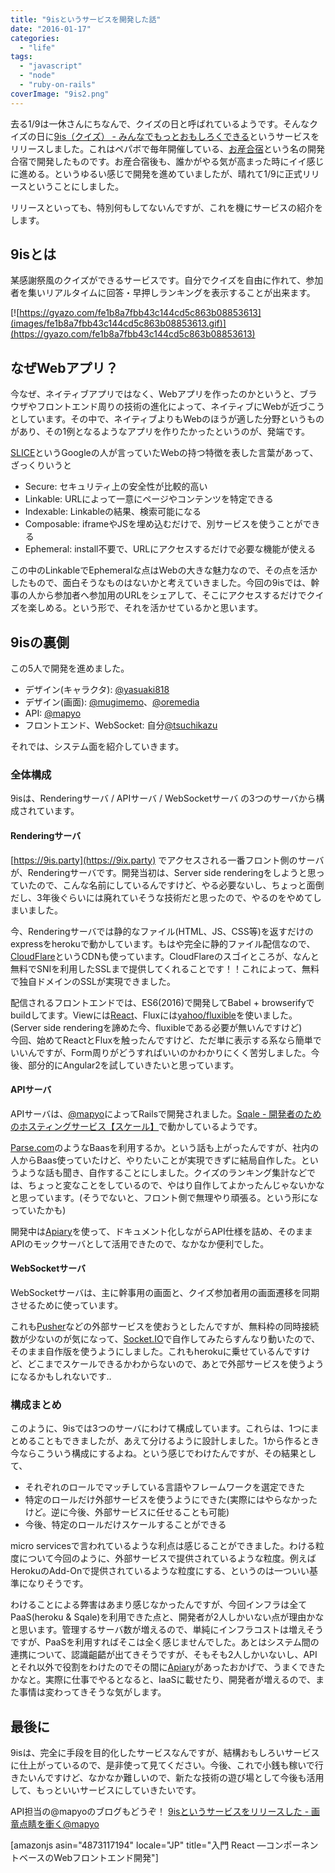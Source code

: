 ```yaml
---
title: "9isというサービスを開発した話"
date: "2016-01-17"
categories: 
  - "life"
tags: 
  - "javascript"
  - "node"
  - "ruby-on-rails"
coverImage: "9is2.png"
---
```


去る1/9は一休さんにちなんで、クイズの日と呼ばれているようです。そんなクイズの日に[9is（クイズ） - みんなでもっとおもしろくできる](https://9is.party/)というサービスをリリースしました。これはペパボで毎年開催している、[お産合宿](http://osan.pepabo.com/?cid=10)という名の開発合宿で開発したものです。お産合宿後も、誰かがやる気が高まった時にイイ感じに進める。というゆるい感じで開発を進めていましたが、晴れて1/9に正式リリースということにしました。

リリースといっても、特別何もしてないんですが、これを機にサービスの紹介をします。

## 9isとは

某感謝祭風のクイズができるサービスです。自分でクイズを自由に作れて、参加者を集いリアルタイムに回答・早押しランキングを表示することが出来ます。

[![https://gyazo.com/fe1b8a7fbb43c144cd5c863b08853613](images/fe1b8a7fbb43c144cd5c863b08853613.gif)](https://gyazo.com/fe1b8a7fbb43c144cd5c863b08853613)

## なぜWebアプリ？

今なぜ、ネイティブアプリではなく、Webアプリを作ったのかというと、ブラウザやフロントエンド周りの技術の進化によって、ネイティブにWebが近づこうとしています。その中で、ネイティブよりもWebのほうが適した分野というものがあり、その1例となるようなアプリを作りたかったというのが、発端です。

[SLICE](https://paul.kinlan.me/slice-the-web/)というGoogleの人が言っていたWebの持つ特徴を表した言葉があって、ざっくりいうと

- Secure: セキュリティ上の安全性が比較的高い
- Linkable: URLによって一意にページやコンテンツを特定できる
- Indexable: Linkableの結果、検索可能になる
- Composable: iframeやJSを埋め込むだけで、別サービスを使うことができる
- Ephemeral: install不要で、URLにアクセスするだけで必要な機能が使える

この中のLinkableでEphemeralな点はWebの大きな魅力なので、その点を活かしたもので、面白そうなものはないかと考えていきました。今回の9isでは、幹事の人から参加者へ参加用のURLをシェアして、そこにアクセスするだけでクイズを楽しめる。という形で、それを活かせているかと思います。

## 9isの裏側

この5人で開発を進めました。

- デザイン(キャラクタ): [@yasuaki818](https://twitter.com/yasuaki818)
- デザイン(画面): [@mugimemo](https://twitter.com/mugimemo)、[@oremedia](https://twitter.com/oremedia)
- API: [@mapyo](https://twitter.com/mapyo)
- フロントエンド、WebSocket: 自分[@tsuchikazu](https://twitter.com/tsuchikazu)

それでは、システム面を紹介していきます。

### 全体構成

9isは、Renderingサーバ / APIサーバ / WebSocketサーバ の3つのサーバから構成されています。

#### Renderingサーバ

[https://9is.party](https://9ix.party) でアクセスされる一番フロント側のサーバが、Renderingサーバです。開発当初は、Server side renderingをしようと思っていたので、こんな名前にしているんですけど、やる必要ないし、ちょっと面倒だし、3年後ぐらいには廃れていそうな技術だと思ったので、やるのをやめてしまいました。

今、Renderingサーバでは静的なファイル(HTML、JS、CSS等)を返すだけのexpressをherokuで動かしています。もはや完全に静的ファイル配信なので、[CloudFlare](https://www.cloudflare.com/)というCDNも使っています。CloudFlareのスゴイところが、なんと無料でSNIを利用したSSLまで提供してくれることです！！これによって、無料で独自ドメインのSSLが実現できました。

配信されるフロントエンドでは、ES6(2016)で開発してBabel + browserifyでbuildしてます。Viewには[React](https://facebook.github.io/react/)、Fluxには[yahoo/fluxible](https://github.com/yahoo/fluxible)を使いました。(Server side renderingを諦めた今、fluxibleである必要が無いんですけど)  
今回、始めてReactとFluxを触ったんですけど、ただ単に表示する系なら簡単でいいんですが、Form周りがどうすればいいのかわかりにくく苦労しました。今後、部分的にAngular2を試していきたいと思っています。

#### APIサーバ

APIサーバは、[@mapyo](https://twitter.com/mapyo)によってRailsで開発されました。[Sqale - 開発者のためのホスティングサービス【スケール】](http://sqale.jp/)で動かしているようです。

[Parse.com](http://parse.com/)のようなBaasを利用するか。という話も上がったんですが、社内の人からBaas使っていたけど、やりたいことが実現できずに結局自作した。というような話も聞き、自作することにしました。クイズのランキング集計などでは、ちょっと変なことをしているので、やはり自作してよかったんじゃないかなと思っています。(そうでないと、フロント側で無理やり頑張る。という形になっていたかも)

開発中は[Apiary](https://apiary.io/)を使って、ドキュメント化しながらAPI仕様を詰め、そのままAPIのモックサーバとして活用できたので、なかなか便利でした。

#### WebSocketサーバ

WebSocketサーバは、主に幹事用の画面と、クイズ参加者用の画面遷移を同期させるために使っています。

これも[Pusher](https://pusher.com/)などの外部サービスを使おうとしたんですが、無料枠の同時接続数が少ないのが気になって、[Socket.IO](http://socket.io/)で自作してみたらすんなり動いたので、そのまま自作版を使うようにしました。これもherokuに乗せているんですけど、どこまでスケールできるかわからないので、あとで外部サービスを使うようになるかもしれないです‥

### 構成まとめ

このように、9isでは3つのサーバにわけて構成しています。これらは、1つにまとめることもできましたが、あえて分けるように設計しました。1から作るとき今ならこういう構成にするよね。という感じでわけたんですが、その結果として、

- それぞれのロールでマッチしている言語やフレームワークを選定できた
- 特定のロールだけ外部サービスを使うようにできた(実際にはやらなかったけど。逆に今後、外部サービスに任せることも可能)
- 今後、特定のロールだけスケールすることができる

micro servicesで言われているような利点は感じることができました。わける粒度について今回のように、外部サービスで提供されているような粒度。例えばHerokuのAdd-Onで提供されているような粒度にする、というのは一ついい基準になりそうです。

わけることによる弊害はあまり感じなかったんですが、今回インフラは全てPaaS(heroku & Sqale)を利用できた点と、開発者が2人しかいない点が理由かなと思います。管理するサーバ数が増えるので、単純にインフラコストは増えそうですが、PaaSを利用すればそこは全く感じませんでした。あとはシステム間の連携について、認識齟齬が出てきそうですが、そもそも2人しかいないし、APIとそれ以外で役割をわけたのでその間に[Apiary](https://apiary.io/)があったおかげで、うまくできたかなと。実際に仕事でやるとなると、IaaSに載せたり、開発者が増えるので、また事情は変わってきそうな気がします。

## 最後に

9isは、完全に手段を目的化したサービスなんですが、結構おもしろいサービスに仕上がっているので、是非使って見てください。今後、これで小銭も稼いで行きたいんですけど、なかなか難しいので、新たな技術の遊び場として今後も活用して、もっといいサービスにしていきたいです。

API担当の@mapyoのブログもどうぞ！ [9isというサービスをリリースした - 画竜点睛を衝く@mapyo](http://mapyo.hatenablog.com/entry/2016/01/17/075606)

\[amazonjs asin="4873117194" locale="JP" title="入門 React ―コンポーネントベースのWebフロントエンド開発"\]
